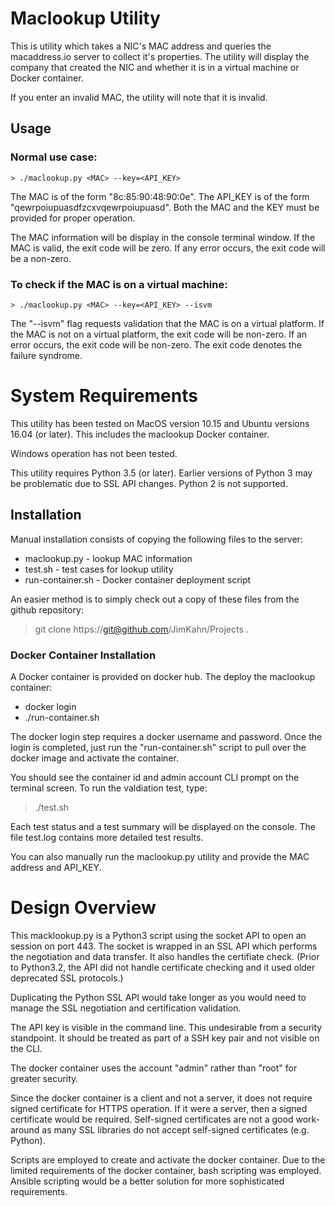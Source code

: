 # Maclookup Utility
This is utility which takes a NIC's MAC address and
queries the macaddress.io server to collect it's
properties.  The utility will display the company that
created the NIC and whether it is in a virtual machine
or Docker container.

If you enter an invalid MAC, the utility will note
that it is invalid.


## Usage
### Normal use case:
    > ./maclookup.py <MAC> --key=<API_KEY>

The MAC is of the form "8c:85:90:48:90:0e".
The API_KEY is of  the form "qewrpoiupuasdfzcxvqewrpoiupuasd".
Both the MAC and the KEY must be provided for proper operation.

The MAC information will be display in the console terminal window.
If the MAC is valid, the exit code will be zero.
If any error occurs, the exit code will be a non-zero.

### To check if the MAC is on a virtual machine:
    > ./maclookup.py <MAC> --key=<API_KEY> --isvm

The "--isvm" flag requests validation that the MAC is on
a virtual platform.  If the MAC is not on a virtual platform,
the exit code will be non-zero.  If an error occurs, the
exit code will be non-zero.  The exit code denotes the failure
syndrome.

# System Requirements
This utility has been tested on MacOS version 10.15 and
Ubuntu versions 16.04 (or later).  This includes the
maclookup Docker container.

Windows operation has not been tested.

This utility requires Python 3.5 (or later). Earlier versions
of Python 3 may be problematic due to SSL API changes.  Python 2
is not supported.

## Installation
Manual installation consists of copying the following files to the server:
  * maclookup.py     - lookup MAC information
  * test.sh          - test cases for lookup utility
  * run-container.sh - Docker container deployment script

An easier method is to simply check out a copy of these files from the github repository:
  > git clone https://git@github.com/JimKahn/Projects .


### Docker Container Installation
A Docker container is provided  on docker hub.
The deploy the maclookup container:
  * docker login
  * ./run-container.sh

The docker login step requires a docker username and password.
Once the login is completed, just run the "run-container.sh" script
to pull over the docker image and activate the container.

You should see the container id and admin account CLI prompt on the terminal screen.
To run the valdiation test, type:
  > ./test.sh

Each test status and a test summary will be displayed on the console.
The file test.log contains more detailed test results.

You can also manually run the maclookup.py utility and provide the MAC address and
API_KEY.


# Design Overview

This macklookup.py is a Python3 script using the socket API
to open an session on port 443.  The socket is wrapped
in an SSL API which performs the negotiation and data transfer.
It also handles the certifiate check.  (Prior to Python3.2,
the API did not handle certificate checking and it used
older deprecated SSL protocols.)

Duplicating the Python SSL API would take longer as you would
need to manage the SSL negotiation and certification validation.

The API key is visible in the command line.  This undesirable from a security
standpoint.  It should be treated as part of a SSH key pair and not visible on the
CLI.

The docker container uses the account "admin" rather than "root" for greater security.

Since the docker container is a client and not a server, it does not require
signed certificate for HTTPS operation.  If it were a server, then a signed
certificate would be required.  Self-signed certificates are not a good
work-around as many SSL libraries do not accept self-signed certificates
(e.g. Python).

Scripts are employed to create and activate the docker container.  Due to the
limited requirements of the docker container, bash scripting was employed.
Ansible scripting would be a better solution for more sophisticated requirements.





